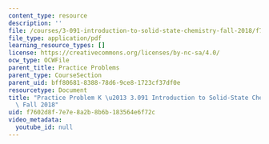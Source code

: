 ```yaml
---
content_type: resource
description: ''
file: /courses/3-091-introduction-to-solid-state-chemistry-fall-2018/f7602d8f7e7e8a2b8b6b183564e6f72c_MIT3_091F18_PPK.pdf
file_type: application/pdf
learning_resource_types: []
license: https://creativecommons.org/licenses/by-nc-sa/4.0/
ocw_type: OCWFile
parent_title: Practice Problems
parent_type: CourseSection
parent_uid: bff80681-8388-78d6-9ce8-1723cf37df0e
resourcetype: Document
title: "Practice Problem K \u2013 3.091 Introduction to Solid-State Chemistry \u2013\
  \ Fall 2018"
uid: f7602d8f-7e7e-8a2b-8b6b-183564e6f72c
video_metadata:
  youtube_id: null
---
```

